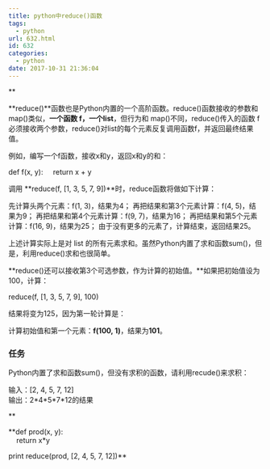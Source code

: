 ```yaml
---
title: python中reduce()函数
tags:
  - python
url: 632.html
id: 632
categories:
  - python
date: 2017-10-31 21:36:04
---
```


**

**reduce()**函数也是Python内置的一个高阶函数。reduce()函数接收的参数和 map()类似，**一个函数 f，一个list**，但行为和 map()不同，reduce()传入的函数 f 必须接收两个参数，reduce()对list的每个元素反复调用函数f，并返回最终结果值。

例如，编写一个f函数，接收x和y，返回x和y的和：

def f(x, y):
    return x + y

调用 **reduce(f, \[1, 3, 5, 7, 9\])**时，reduce函数将做如下计算：

先计算头两个元素：f(1, 3)，结果为4；
再把结果和第3个元素计算：f(4, 5)，结果为9；
再把结果和第4个元素计算：f(9, 7)，结果为16；
再把结果和第5个元素计算：f(16, 9)，结果为25；
由于没有更多的元素了，计算结束，返回结果25。

上述计算实际上是对 list 的所有元素求和。虽然Python内置了求和函数sum()，但是，利用reduce()求和也很简单。

**reduce()还可以接收第3个可选参数，作为计算的初始值。**如果把初始值设为100，计算：

reduce(f, \[1, 3, 5, 7, 9\], 100)

结果将变为125，因为第一轮计算是：

计算初始值和第一个元素：**f(100, 1)**，结果为**101**。

### 任务

Python内置了求和函数sum()，但没有求积的函数，请利用recude()来求积：

输入：\[2, 4, 5, 7, 12\]  
输出：2\*4\*5\*7\*12的结果

**

  

**def prod(x, y):  
    return x*y  
  
print reduce(prod, \[2, 4, 5, 7, 12\])**